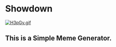 # Showdown
[![H3pGv.gif](https://s6.imgcdn.dev/H3pGv.gif)](https://imgcdn.dev/i/H3pGv)

## This is a Simple Meme Generator.
